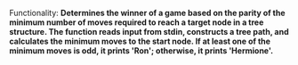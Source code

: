 Functionality: **Determines the winner of a game based on the parity of the minimum number of moves required to reach a target node in a tree structure. The function reads input from stdin, constructs a tree path, and calculates the minimum moves to the start node. If at least one of the minimum moves is odd, it prints 'Ron'; otherwise, it prints 'Hermione'.**